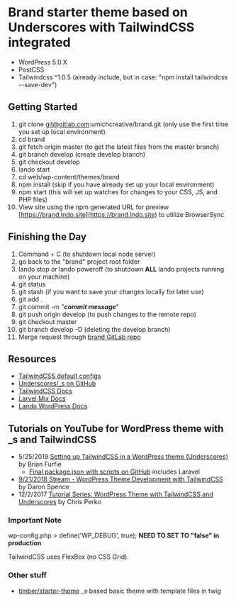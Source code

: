 # Brand starter theme based on Underscores with TailwindCSS integrated

- WordPress 5.0.X
- PostCSS
- Tailwindcss ^1.0.5 (already include, but in case: "npm install tailwindcss --save-dev")

## Getting Started
1. git clone git@gitlab.com:umichcreative/brand.git (only use the first time you set up local environment)
1. cd brand
1. git fetch origin master (to get the latest files from the master branch)
1. git branch develop (create develop branch)
1. git checkout develop
1. lando start
1. cd web/wp-content/themes/brand
1. npm install (skip if you have already set up your local environment)
1. npm start (this will set up watches for changes to your CSS, JS, and PHP files)
1. View site using the npm generated URL for preview [https://brand.lndo.site](https://brand.lndo.site) to utilize BrowserSync

## Finishing the Day
1. Command + C (to shutdown local node server)
1. go back to the "brand" project root folder
1. lando stop _or_ lando poweroff (to shutdown **ALL** lando projects running on your machine)
1. git status
1. git stash (if you want to save your changes locally for later use)
1. git add .
1. git commit -m "**_commit message_**"
1. git push origin develop (to push changes to the remote repo)
1. git checkout master
1. git branch develop -D (deleting the develop branch)
1. Merge request through [brand GitLab repo](https://gitlab.com/umichcreative/brand/-/branches)

## Resources
- [TailwindCSS default configs](https://github.com/tailwindcss/tailwindcss/blob/master/stubs/defaultConfig.stub.js)
- [Underscores/_s on GitHub](https://github.com/automattic/_s)
- [TailwindCSS Docs](https://www.youtube.com/redirect?q=https%3A%2F%2Ftailwindcss.com%2Fdocs%2Finstallation%2F&redir_token=Zt0oOKTYIlt8QgJ3zy4CtrGwcYR8MTU2MzkwMzAxMkAxNTYzODE2NjEy&v=TWzp_gDh5EU&event=video_description)
- [Larvel Mix Docs](https://www.youtube.com/redirect?q=https%3A%2F%2Flaravel-mix.com%2Fdocs%2F4.0%2Finstallation&redir_token=Zt0oOKTYIlt8QgJ3zy4CtrGwcYR8MTU2MzkwMzAxMkAxNTYzODE2NjEy&v=TWzp_gDh5EU&event=video_description)
- [Lando WordPress Docs](https://docs.devwithlando.io/tutorials/wordpress.html)


## Tutorials on YouTube for WordPress theme with _s and TailwindCSS
- 5/25/2019 [Setting up TailwindCSS in a WordPress theme (Underscores)](https://www.youtube.com/watch?v=TWzp_gDh5EU) by Brian Furfie
   - [Final package.json with scripts on GitHub](https://www.youtube.com/redirect?q=https%3A%2F%2Fgist.github.com%2Fbenfurfie%2Fd484e7c906948f0889861263bcfaa845&redir_token=Zt0oOKTYIlt8QgJ3zy4CtrGwcYR8MTU2MzkwMzAxMkAxNTYzODE2NjEy&v=TWzp_gDh5EU&event=video_description) includes Laravel
- [9/21/2018 Stream - WordPress Theme Development with TailwindCSS](https://www.youtube.com/watch?v=XgcqnznRx6E) by Daron Spence
- 12/2/2017 [Tutorial Series: WordPress Theme with TailwindCSS and Underscores](https://www.youtube.com/playlist?list=PLht-7jHewMA4KfgZGHNyEx3mD-OJjaasM) by Chris Perko

### Important Note

wp-config.php > define('WP_DEBUG', true);  **NEED TO SET TO "false" in production**

TailwindCSS uses FlexBox (no CSS Grid).

### Other stuff
- [timber/starter-theme](https://github.com/timber/starter-theme) _s based basic theme with template files in twig
